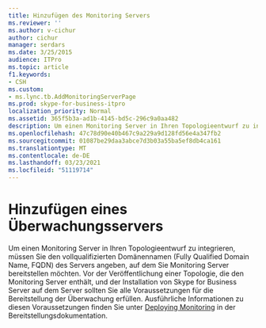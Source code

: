 ```yaml
---
title: Hinzufügen des Monitoring Servers
ms.reviewer: ''
ms.author: v-cichur
author: cichur
manager: serdars
ms.date: 3/25/2015
audience: ITPro
ms.topic: article
f1.keywords:
- CSH
ms.custom:
- ms.lync.tb.AddMonitoringServerPage
ms.prod: skype-for-business-itpro
localization_priority: Normal
ms.assetid: 365f5b3a-ad1b-4145-bd5c-296c9a0aa482
description: Um einen Monitoring Server in Ihren Topologieentwurf zu integrieren, müssen Sie den vollqualifizierten Domänennamen (Fully Qualified Domain Name, FQDN) des Servers angeben, auf dem Sie Monitoring Server bereitstellen möchten. Vor der Veröffentlichung einer Topologie, die den Monitoring Server enthält, und der Installation von Skype for Business Server auf dem Server sollten Sie alle Voraussetzungen für die Bereitstellung der Überwachung erfüllen. Ausführliche Informationen zu diesen Voraussetzungen finden Sie unter Deploying Monitoring in der Bereitstellungsdokumentation.
ms.openlocfilehash: 47c78d90e40b467c9a229a9d128fd56e4a347fb2
ms.sourcegitcommit: 01087be29daa3abce7d3b03a55ba5ef8db4ca161
ms.translationtype: MT
ms.contentlocale: de-DE
ms.lasthandoff: 03/23/2021
ms.locfileid: "51119714"
---
```

# <a name="add-monitoring-server"></a>Hinzufügen eines Überwachungsservers

Um einen Monitoring Server in Ihren Topologieentwurf zu integrieren, müssen Sie den vollqualifizierten Domänennamen (Fully Qualified Domain Name, FQDN) des Servers angeben, auf dem Sie Monitoring Server bereitstellen möchten. Vor der Veröffentlichung einer Topologie, die den Monitoring Server enthält, und der Installation von Skype for Business Server auf dem Server sollten Sie alle Voraussetzungen für die Bereitstellung der Überwachung erfüllen. Ausführliche Informationen zu diesen Voraussetzungen finden Sie unter [Deploying Monitoring](/previous-versions/office/lync-server-2013/lync-server-2013-deploying-monitoring) in der Bereitstellungsdokumentation.